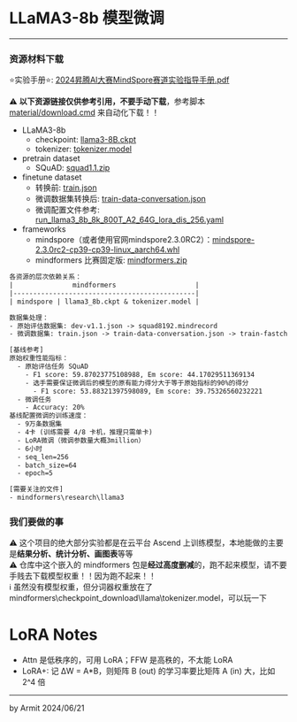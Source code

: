 # LLaMA3-8b 模型微调

----

### 资源材料下载

⭐实验手册⭐: [2024昇腾AI大赛MindSpore赛道实验指导手册.pdf](https://2024-ascend-innovation-contest-mindspore.obs.cn-southwest-2.myhuaweicloud.com/2024昇腾AI大赛MindSpore赛道实验指导手册.pdf)  

⚠ **以下资源链接仅供参考引用，不要手动下载**，参考脚本 [material/download.cmd](./material/download.cmd) 来自动化下载！！

- LLaMA3-8b
  - checkpoint: [llama3-8B.ckpt](https://2024-ascend-innovation-contest-mindspore.obs.cn-southwest-2.myhuaweicloud.com/topic2-finetune/llama3-8B.ckpt)
  - tokenizer: [tokenizer.model](https://2024-ascend-innovation-contest-mindspore.obs.cn-southwest-2.myhuaweicloud.com/topic2-finetune/tokenizer.model)
- pretrain dataset
  - SQuAD: [squad1.1.zip](https://2024-ascend-innovation-contest-mindspore.obs.cn-southwest-2.myhuaweicloud.com/topic2-finetune/squad1.1.zip)
- finetune dataset
  - 转换前: [train.json](https://2024-ascend-innovation-contest-mindspore.obs.cn-southwest-2.myhuaweicloud.com/topic2-finetune/train.json)
  - 微调数据集转换后: [train-data-conversation.json](https://2024-ascend-innovation-contest-mindspore.obs.cn-southwest-2.myhuaweicloud.com/topic2-finetune/train-data-conversation.json)
  - 微调配置文件参考: [run_llama3_8b_8k_800T_A2_64G_lora_dis_256.yaml](https://2024-ascend-innovation-contest-mindspore.obs.cn-southwest-2.myhuaweicloud.com/topic2-finetune/run_llama3_8b_8k_800T_A2_64G_lora_dis_256.yaml)
- frameworks
  - mindspore（或者使用官网mindspore2.3.0RC2）：[mindspore-2.3.0rc2-cp39-cp39-linux_aarch64.whl](https://2024-ascend-innovation-contest-mindspore.obs.cn-southwest-2.myhuaweicloud.com/topic2-finetune/mindspore-2.3.0rc2-cp39-cp39-linux_aarch64.whl)
  - mindformers 比赛固定版: [mindformers.zip](https://2024-ascend-innovation-contest-mindspore.obs.cn-southwest-2.myhuaweicloud.com/topic2-finetune/mindformers.zip)

```txt
各资源的层次依赖关系：
|               mindformers                    |
|----------------------------------------------|
| mindspore | llama3_8b.ckpt & tokenizer.model |

数据集处理：
- 原始评估数据集: dev-v1.1.json -> squad8192.mindrecord
- 微调数据集: train.json -> train-data-conversation.json -> train-fastchat256.mindrecord

[基线参考]
原始权重性能指标：
  - 原始评估任务 SQuAD
    - F1 score: 59.87023775108988, Em score: 44.17029511369134
    - 选手需要保证微调后的模型的原有能力得分大于等于原始指标的90%的得分
      - F1 score: 53.88321397598089, Em score: 39.75326560232221
  - 微调任务
    - Accuracy: 20%
基线配置微调的训练速度：
  - 9万条数据集
  - 4卡 (训练需要 4/8 卡机，推理只需单卡)
  - LoRA微调（微调参数量大概3million）
  - 6小时
  - seq_len=256
  - batch_size=64
  - epoch=5

[需要关注的文件]
- mindformers\research\llama3
```

### 我们要做的事

⚠ 这个项目的绝大部分实验都是在云平台 Ascend 上训练模型，本地能做的主要是**结果分析、统计分析、画图表**等等  
⚠ 仓库中这个嵌入的 mindformers 包是**经过高度删减**的，跑不起来模型，请不要手贱去下载模型权重！！因为跑不起来！！  
ℹ 虽然没有模型权重，但分词器权重放在了 mindformers\checkpoint_download\llama\tokenizer.model，可以玩一下  

# LoRA Notes

- Attn 是低秩序的，可用 LoRA；FFW 是高秩的，不太能 LoRA
- LoRA+: 记 ΔW = A*B，则矩阵 B (out) 的学习率要比矩阵 A (in) 大，比如 2^4 倍

----
by Armit
2024/06/21 
